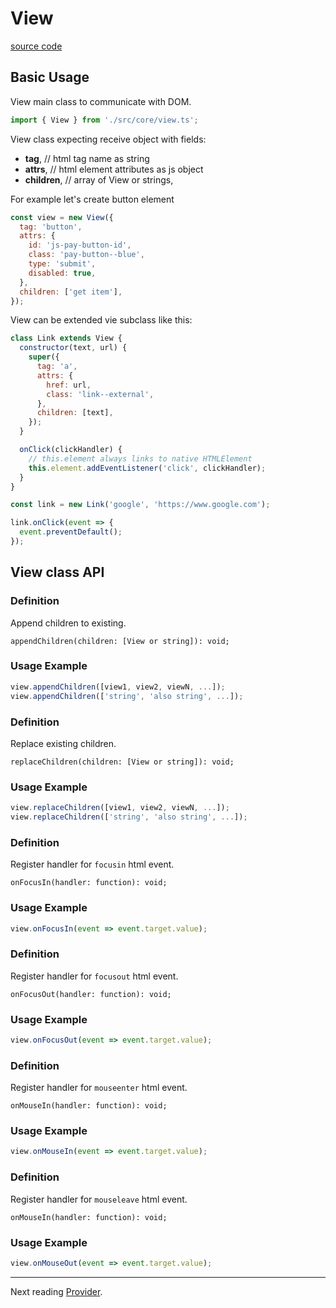 # View

[source code](https://github.com/unpredictable-username/jquery-plugin-range-slider/blob/master/src/core/view.ts)

## Basic Usage

View main class to communicate with DOM.

```javascript
import { View } from './src/core/view.ts';
```

View class expecting receive object with fields:

- **tag**, // html tag name as string
- **attrs**, // html element attributes as js object
- **children**, // array of View or strings,

For example let's create button element

```javascript
const view = new View({
  tag: 'button',
  attrs: {
    id: 'js-pay-button-id',
    class: 'pay-button--blue',
    type: 'submit',
    disabled: true,
  },
  children: ['get item'],
});
```

View can be extended vie subclass like this:

```javascript
class Link extends View {
  constructor(text, url) {
    super({
      tag: 'a',
      attrs: {
        href: url,
        class: 'link--external',
      },
      children: [text],
    });
  }

  onClick(clickHandler) {
    // this.element always links to native HTMLElement
    this.element.addEventListener('click', clickHandler);
  }
}

const link = new Link('google', 'https://www.google.com');

link.onClick(event => {
  event.preventDefault();
});
```

## View class API

### Definition

Append children to existing.

`appendChildren(children: [View or string]): void;`

### Usage Example

```javascript
view.appendChildren([view1, view2, viewN, ...]);
view.appendChildren(['string', 'also string', ...]);
```

### Definition

Replace existing children.

`replaceChildren(children: [View or string]): void;`

### Usage Example

```javascript
view.replaceChildren([view1, view2, viewN, ...]);
view.replaceChildren(['string', 'also string', ...]);
```

### Definition

Register handler for `focusin` html event.

`onFocusIn(handler: function): void;`

### Usage Example

```javascript
view.onFocusIn(event => event.target.value);
```

### Definition

Register handler for `focusout` html event.

`onFocusOut(handler: function): void;`

### Usage Example

```javascript
view.onFocusOut(event => event.target.value);
```

### Definition

Register handler for `mouseenter` html event.

`onMouseIn(handler: function): void;`

### Usage Example

```javascript
view.onMouseIn(event => event.target.value);
```

### Definition

Register handler for `mouseleave` html event.

`onMouseIn(handler: function): void;`

### Usage Example

```javascript
view.onMouseOut(event => event.target.value);
```

---

Next reading [Provider](./provider.md).
